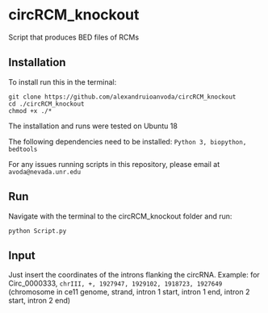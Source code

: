 # circRCM_knockout
Script that produces BED files of RCMs

## Installation
To install run this in the terminal:
```
git clone https://github.com/alexandruioanvoda/circRCM_knockout
cd ./circRCM_knockout
chmod +x ./*
```
The installation and runs were tested on Ubuntu 18

The following dependencies need to be installed: `Python 3, biopython, bedtools`

For any issues running scripts in this repository, please email at `avoda@nevada.unr.edu`


## Run

Navigate with the terminal to the circRCM_knockout folder and run:

`python Script.py`


## Input

Just insert the coordinates of the introns flanking the circRNA.
Example: for Circ_0000333, `chrIII, +, 1927947, 1929102, 1918723, 1927649`
(chromosome in ce11 genome, strand, intron 1 start, intron 1 end, intron 2 start, intron 2 end)
